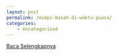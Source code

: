 ```yaml
---
layout: post
permalink: /mimpi-basah-di-waktu-puasa/
categories:
    - Uncategorized
---
```


[Baca Selengkapnya](/02)